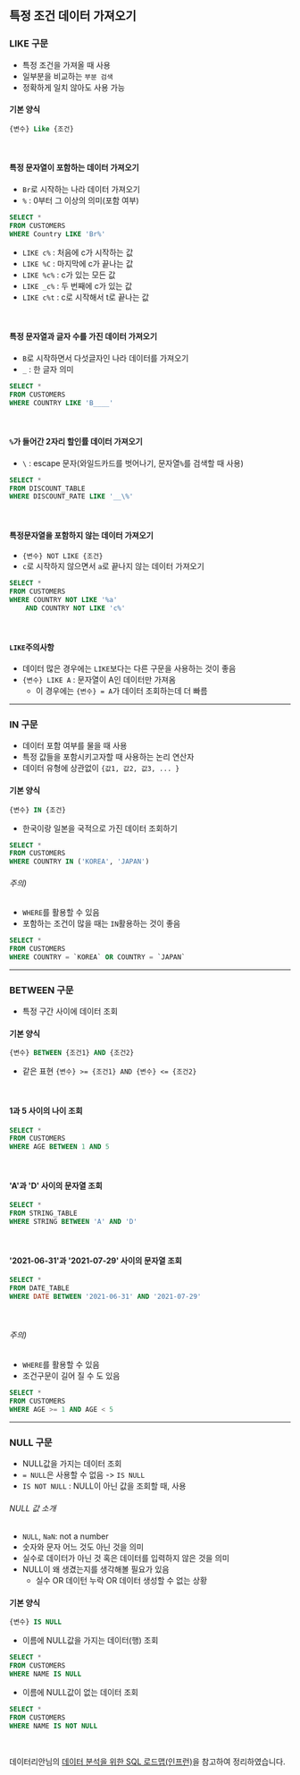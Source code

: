 ## 특정 조건 데이터 가져오기
### LIKE 구문
- 특정 조건을 가져올 때 사용
- 일부분을 비교하는 `부분 검색`
- 정확하게 일치 않아도 사용 가능 
#### 기본 양식
```sql
{변수} Like {조건}
```

<br>

#### 특정 문자열이 포함하는 데이터 가져오기
- `Br`로 시작하는 나라 데이터 가져오기
- `%` : 0부터 그 이상의 의미(포함 여부)
```sql
SELECT * 
FROM CUSTOMERS
WHERE Country LIKE 'Br%'
```
- `LIKE c%` : 처음에 c가 시작하는 값
- `LIKE %C` : 마지막에 c가 끝나는 값
- `LIKE %c%` : c가 있는 모든 값
- `LIKE _c%` : 두 번째에 c가 있는 값
- `LIKE c%t` : c로 시작해서 t로 끝나는 값  

<br>

#### 특정 문자열과 글자 수를 가진 데이터 가져오기
- `B`로 시작하면서 다섯글자인 나라 데이터를 가져오기
- `_` : 한 글자 의미
```sql
SELECT * 
FROM CUSTOMERS
WHERE COUNTRY LIKE 'B____'
```

<br>

#### `%`가 들어간 2자리 할인률 데이터 가져오기
- `\` : escape 문자(와일드카드를 벗어나기, 문자열`%`를 검색할 때 사용) 
```sql
SELECT * 
FROM DISCOUNT_TABLE
WHERE DISCOUNT_RATE LIKE '__\%'
```

<br>

#### 특정문자열을 포함하지 않는 데이터 가져오기
- `{변수} NOT LIKE {조건}`
- `c`로 시작하지 않으면서 `a`로 끝나지 않는 데이터 가져오기
```sql
SELECT *
FROM CUSTOMERS
WHERE COUNTRY NOT LIKE '%a'
    AND COUNTRY NOT LIKE 'c%'
``` 

<br>

#### `LIKE`주의사항
- 데이터 많은 경우에는 `LIKE`보다는 다른 구문을 사용하는 것이 좋음
- `{변수} LIKE A` : 문자열이 A인 데이터만 가져옴
    - 이 경우에는 `{변수} = A`가 데이터 조회하는데 더 빠름 

---

### IN 구문
- 데이터 포함 여부를 물을 때 사용
- 특정 값들을 포함시키고자할 때 사용하는 논리 연산자
- 데이터 유형에 상관없이 `{값1, 값2, 값3, ... }`
#### 기본 양식
```sql
{변수} IN {조건}
``` 
- 한국이랑 일본을 국적으로 가진 데이터 조회하기
```sql
SELECT * 
FROM CUSTOMERS
WHERE COUNTRY IN ('KOREA', 'JAPAN')  
```
###### 주의) 
- `WHERE`를 활용할 수 있음
- 포함하는 조건이 많을 때는 `IN`활용하는 것이 좋음
```sql
SELECT * 
FROM CUSTOMERS
WHERE COUNTRY = `KOREA` OR COUNTRY = `JAPAN`
```
---

### BETWEEN 구문
- 특정 구간 사이에 데이터 조회
#### 기본 양식
```sql
{변수} BETWEEN {조건1} AND {조건2}
``` 
- 같은 표현 `{변수} >= {조건1} AND {변수} <= {조건2}`

<br>

#### 1과 5 사이의 나이 조회
```sql
SELECT * 
FROM CUSTOMERS
WHERE AGE BETWEEN 1 AND 5
```
<br>

#### 'A'과 'D' 사이의 문자열 조회
```sql
SELECT * 
FROM STRING_TABLE
WHERE STRING BETWEEN 'A' AND 'D'
```

<br>

#### '2021-06-31'과 '2021-07-29' 사이의 문자열 조회
```sql
SELECT * 
FROM DATE_TABLE
WHERE DATE BETWEEN '2021-06-31' AND '2021-07-29'
```

<br>

###### 주의) 
- `WHERE`를 활용할 수 있음
- 조건구문이 길어 질 수 도 있음
```sql
SELECT * 
FROM CUSTOMERS
WHERE AGE >= 1 AND AGE < 5
```

---

### NULL 구문
- NULL값을 가지는 데이터 조회
- `= NULL`은 사용할 수 없음 -> `IS NULL`
- `IS NOT NULL` : NULL이 아닌 값을 조회할 때, 사용
###### NULL 값 소개
- `NULL`, `NaN`: not a number
- 숫자와 문자 어느 것도 아닌 것을 의미
- 실수로 데이터가 아닌 것 혹은 데이터를 입력하지 않은 것을 의미
- NULL이 왜 생겼는지를 생각해볼 필요가 있음
    -  실수 OR 데이턴 누락 OR 데이터 생성할 수 없는 상황

#### 기본 양식
```sql
{변수} IS NULL
``` 
- 이름에 NULL값을 가지는 데이터(행) 조회
```sql
SELECT * 
FROM CUSTOMERS
WHERE NAME IS NULL
```
 
- 이름에 NULL값이 없는 데이터 조회
```sql
SELECT * 
FROM CUSTOMERS
WHERE NAME IS NOT NULL
```

<BR>

데이터리안님의 [데이터 분석을 위한 SQL 로드맵(인프런)][H]을 참고하여 정리하였습니다.

[H]: https://www.inflearn.com/roadmaps/400 
